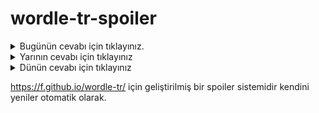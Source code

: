 # wordle-tr-spoiler

<details>
  <summary>Bugünün cevabı için tıklayınız.</summary>
  <br>
    <b> tokuz </b>
</details>

<details>
  <summary>Yarının cevabı için tıklayınız</summary>
  <br>
   <b> alaca </b>
</details>

<details>
  <summary>Dünün cevabı için tıklayınız </summary>
  <br>
  <b> cadde </b>
</details>

https://f.github.io/wordle-tr/ için geliştirilmiş bir spoiler sistemidir kendini yeniler otomatik olarak.

